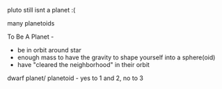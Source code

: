 pluto still isnt a planet :(

many planetoids

To Be A Planet - 
- be in orbit around star
- enough mass to have the gravity to shape yourself into a sphere(oid)
- have "cleared the neighborhood" in their orbit

dwarf planet/ planetoid - yes to 1 and 2, no to 3

